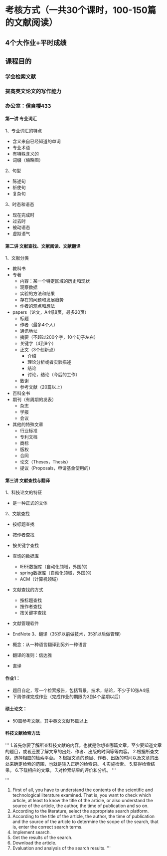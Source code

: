 # 考核方式（一共30个课时，100-150篇的文献阅读）
## 4个大作业+平时成绩
## 课程目的
### 学会检索文献
### 提高英文论文的写作能力
### 办公室：信自楼433

#### 第一讲 专业词汇

1、专业词汇的特点

- 含义来自已经知道的单词
- 专业术语
- 有特殊含义的
- 词缀（缩略图）

2、句型

- 陈述句
- 祈使句
- 复杂句

3、时态和语态
- 现在完成时
- 过去时
- 被动语态
- 虚拟语气

#### 第二讲 文献查找、文献阅读、文献翻译

1、文献分类

- 教科书
- 专著
  - 内容：某一个特定区域的历史和现状
  - 观察数据
  - 实验的方法和结果
  - 存在的问题和发展趋势
  - 作者的观点和想法
- papers（论文，A4纸8页，最多20页）
  - 标题
  - 作者（最多4个人）
  - 通讯地址
  - 摘要（不超过200个字，10个句子左右）
  - 关键字（4到8个）
  - 正文（3个创新点）
    - 介绍
    - 理论分析或者实验描述
    - 结论
    - 讨论，结论（今后的工作）
  - 致谢
  - 参考文献（20篇以上）
- 百科全书
- 期刊（有周期的发表）
  - 杂志
  - 学报
  - 会议
- 其他的特殊文章
  - 行业标准
  - 专利文档
  - 商标
  - 版权
  - 合同
  - 论文（Theses，Thesis）
  - 提议（Proposals，申请基金使用的）
  
#### 第三讲 文献查找与翻译
1、科技论文的特征

- 是一种正式的文体

2、文献查找

- 按标题查找
- 按作者查找
- 按关键字查找
- 查询的数据库
  - IEEE数据库（自动化领域，外国的）
  - spring数据库（自动化领域，外国的）
  - ACM（计算机领域）
- 文献查找的方式
  - 按标题查找
  - 按作者查找
  - 按关键字查找
- 文献管理软件
- EndNote
3、翻译（35岁以前做技术，35岁以后做管理）

- 概念：从一种语言翻译到另外一种语言
- 翻译的准则：信达雅
- 直译
#### 作业1：
- 题目自定，写一个检索报告，包括背景，技术，结论，不少于10张A4纸
- 下周停课完成作业（完成作业的期限为3到4个星期以后）
#### 硕士论文：
- 50篇参考文献，其中英文文献15篇以上

#### 科技文献检索方法
'''
1.首先你要了解所查科技文献的内容。也就是你想查哪篇文章，至少要知道文章的题目，或者还要了解文章的出处、作者、出版的时间等等内容。
2.根据所查文献，选择相应的检索平台。
3.根据文章的题目、作者、出版的时间以及文章的出处来确定检索的范围，也就是输入正确的检索词。
4.实施检索。
5.获得检索结果。
6.下载相应的文章。
7.对检索结果的评价和分析。
'''

'''
1. First of all, you have to understand the contents of the scientific and technological literature examined. That is, you want to check which article, at least to know the title of the article, or also understand the source of the article, the author, the time of publication and so on.
2. According to the literature, select the appropriate search platform.
3. According to the title of the article, the author, the time of publication and the source of the article to determine the scope of the search, that is, enter the correct search terms.
4. Implement search.
5. Get the results of the search.
6. Download the article.
7. Evaluation and analysis of the search results.
'''


